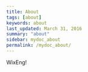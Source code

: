 ```yaml
---
title: About
tags: [about]
keywords: about
last_updated: March 31, 2016
summary: "about"
sidebar: mydoc_about
permalink: /mydoc_about/
---
```


WixEng!